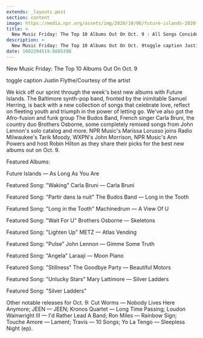 ```yaml
--- 
extends: _layouts.post 
section: content 
image: https://media.npr.org/assets/img/2020/10/06/future-islands-2020-justin-flythe_1290_856_90_wide-bacd9bec176179ac420c966f8c2bbd5a190d39e8.jpg?s=1400 
title: > 
  New Music Friday: The Top 10 Albums Out On Oct. 9 : All Songs Considered 
description: > 
  New Music Friday: The Top 10 Albums Out On Oct. 9toggle caption Justin Flythe/Courtesy of the artistWe kick off our sprint through the week's best new albums with Future Islands.The Baltimore synth-pop band, fronted by the inimitable Samuel Herring, is back with a new collection of songs that celebrate love, reflect on fleeting youth and triumph in the power of letting go.We've also got the Afro-fusion and funk group The Budos Band, French singer Carla Bruni, the country duo Brothers Osborne, some completely remixed songs from John Lennon's solo catalog and more.NPR Music's Marissa Lorusso joins Radio Milwaukee's Tarik Moody, WXPN's John Morrison, NPR Music's Ann Powers and host Robin Hilton as they share their picks for the best new albums out on Oct. 9.Featured Albums:Future Islands — As Long As You AreFeatured Song: "Waking" Carla Bruni — Carla BruniFeatured Song: "Partir dans la nuit" The Budos Band — Long in the ToothFeatured Song: "Long in the Tooth" Machinedrum — A View Of UFeatured Song: "Wait For U" Brothers Osborne — SkeletonsFeatured Song: "Lighten Up" METZ — Atlas VendingFeatured Song: "Pulse" John Lennon — Gimme Some TruthFeatured Song: "Angela" Laraaji — Moon PianoFeatured Song: "Stillness" The Goodbye Party — Beautiful MotorsFeatured Song: "Unlucky Stars" Mary Lattimore — Silver LaddersFeatured Song: "Silver Ladders"Other notable releases for Oct. 9: Cut Worms — Nobody Lives Here Anymore; JEEN — JEEN; Kronos Quartet — Long Time Passing; Loudon Wainwright III — I'd Rather Lead A Band; Ron Miles — Rainbow Sign; Touche Amore — Lament; Travis — 10 Songs; Yo La Tengo — Sleepless Night (ep). 
date: 1602294519.8685398 
--- 
```

New Music Friday: The Top 10 Albums Out On Oct. 9

toggle caption Justin Flythe/Courtesy of the artist

We kick off our sprint through the week's best new albums with Future Islands. The Baltimore synth-pop band, fronted by the inimitable Samuel Herring, is back with a new collection of songs that celebrate love, reflect on fleeting youth and triumph in the power of letting go. We've also got the Afro-fusion and funk group The Budos Band, French singer Carla Bruni, the country duo Brothers Osborne, some completely remixed songs from John Lennon's solo catalog and more. NPR Music's Marissa Lorusso joins Radio Milwaukee's Tarik Moody, WXPN's John Morrison, NPR Music's Ann Powers and host Robin Hilton as they share their picks for the best new albums out on Oct. 9.

Featured Albums:

Future Islands — As Long As You Are

Featured Song: "Waking" Carla Bruni — Carla Bruni

Featured Song: "Partir dans la nuit" The Budos Band — Long in the Tooth

Featured Song: "Long in the Tooth" Machinedrum — A View Of U

Featured Song: "Wait For U" Brothers Osborne — Skeletons

Featured Song: "Lighten Up" METZ — Atlas Vending

Featured Song: "Pulse" John Lennon — Gimme Some Truth

Featured Song: "Angela" Laraaji — Moon Piano

Featured Song: "Stillness" The Goodbye Party — Beautiful Motors

Featured Song: "Unlucky Stars" Mary Lattimore — Silver Ladders

Featured Song: "Silver Ladders"

Other notable releases for Oct. 9: Cut Worms — Nobody Lives Here Anymore; JEEN — JEEN; Kronos Quartet — Long Time Passing; Loudon Wainwright III — I'd Rather Lead A Band; Ron Miles — Rainbow Sign; Touche Amore — Lament; Travis — 10 Songs; Yo La Tengo — Sleepless Night (ep).